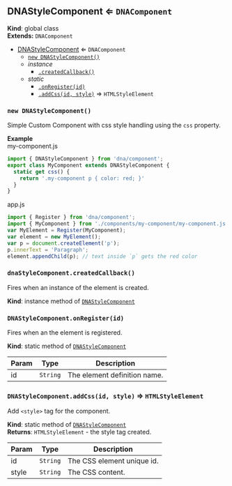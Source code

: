 <a name="DNAStyleComponent"></a>

## DNAStyleComponent ⇐ <code>DNAComponent</code>
**Kind**: global class  
**Extends:** <code>DNAComponent</code>  

* [DNAStyleComponent](#DNAStyleComponent) ⇐ <code>DNAComponent</code>
    * [`new DNAStyleComponent()`](#new_DNAStyleComponent_new)
    * _instance_
        * [`.createdCallback()`](#DNAStyleComponent+createdCallback)
    * _static_
        * [`.onRegister(id)`](#DNAStyleComponent.onRegister)
        * [`.addCss(id, style)`](#DNAStyleComponent.addCss) ⇒ <code>HTMLStyleElement</code>

<a name="new_DNAStyleComponent_new"></a>

### `new DNAStyleComponent()`
Simple Custom Component with css style handling using the `css` property.

**Example**  
my-component.js
```js
import { DNAStyleComponent } from 'dna/component';
export class MyComponent extends DNAStyleComponent {
  static get css() {
    return '.my-component p { color: red; }'
  }
}
```
app.js
```js
import { Register } from 'dna/component';
import { MyComponent } from './components/my-component/my-component.js';
var MyElement = Register(MyComponent);
var element = new MyElement();
var p = document.createElement('p');
p.innerText = 'Paragraph';
element.appendChild(p); // text inside `p` gets the red color
```
<a name="DNAStyleComponent+createdCallback"></a>

### `dnaStyleComponent.createdCallback()`
Fires when an instance of the element is created.

**Kind**: instance method of <code>[DNAStyleComponent](#DNAStyleComponent)</code>  
<a name="DNAStyleComponent.onRegister"></a>

### `DNAStyleComponent.onRegister(id)`
Fires when an the element is registered.

**Kind**: static method of <code>[DNAStyleComponent](#DNAStyleComponent)</code>  

| Param | Type | Description |
| --- | --- | --- |
| id | <code>String</code> | The element definition name. |

<a name="DNAStyleComponent.addCss"></a>

### `DNAStyleComponent.addCss(id, style)` ⇒ <code>HTMLStyleElement</code>
Add `<style>` tag for the component.

**Kind**: static method of <code>[DNAStyleComponent](#DNAStyleComponent)</code>  
**Returns**: <code>HTMLStyleElement</code> - the style tag created.  

| Param | Type | Description |
| --- | --- | --- |
| id | <code>String</code> | The CSS element unique id. |
| style | <code>String</code> | The CSS content. |


